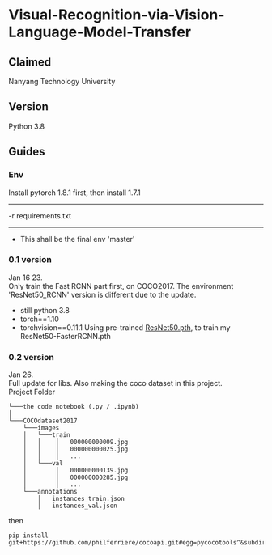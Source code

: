 # Visual-Recognition-via-Vision-Language-Model-Transfer


## Claimed
Nanyang Technology University

## Version
Python 3.8

## Guides
### Env
Install pytorch 1.8.1 first, then install 1.7.1

***
-r requirements.txt
***
* This shall be the final env 'master'
### 0.1 version
Jan 16 23.  
Only train the Fast RCNN part first, on COCO2017. The environment 'ResNet50_RCNN' version is different due to the update. 
* still python 3.8
* torch==1.10
* torchvision==0.11.1
Using pre-trained [ResNet50.pth](https://download.pytorch.org/models/resnet50-19c8e357.pth), to train my ResNet50-FasterRCNN.pth
### 0.2 version
Jan 26.  
Full update for libs. Also making the coco dataset in this project.  
Project Folder  
```
└───the code notebook (.py / .ipynb)  
│  
└───COCOdataset2017     
    └───images  
    │   └───train  
    │   │    │   000000000009.jpg  
    │   │    │   000000000025.jpg  
    │   │    │   ...  
    │   └───val     
    │        │   000000000139.jpg  
    │        │   000000000285.jpg  
    │        │   ...  
    └───annotations  
        │   instances_train.json  
        │   instances_val.json 
```
then
```
pip install git+https://github.com/philferriere/cocoapi.git#egg=pycocotools^&subdirectory=PythonAPI
```
